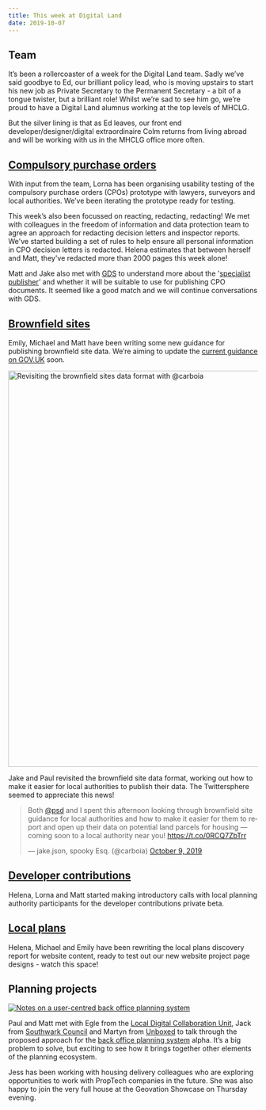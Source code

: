 ```yaml
---
title: This week at Digital Land
date: 2019-10-07
---
```


## Team
It’s been a rollercoaster of a week for the Digital Land team. Sadly we’ve said goodbye to Ed, our brilliant policy lead, who is moving upstairs to start his new job as Private Secretary to the Permanent Secretary - a bit of a tongue twister, but a brilliant role! Whilst we’re sad to see him go, we’re proud to have a Digital Land alumnus working at the top levels of MHCLG.

But the silver lining is that as Ed leaves, our front end developer/designer/digital extraordinaire Colm returns from living abroad and will be working with us in the MHCLG office more often.

## [Compulsory purchase orders](https://digital-land.github.io/project/compulsory-purchase-orders/)
With input from the team, Lorna has been organising usability testing of the compulsory purchase orders (CPOs) prototype with lawyers, surveyors and local authorities. We’ve been iterating the prototype ready for testing.

This week’s also been focussed on reacting, redacting, redacting! We met with colleagues in the freedom of information and data protection team to agree an approach for redacting decision letters and inspector reports. We've started building a set of rules to help ensure all personal information in CPO decision letters is redacted. Helena estimates that between herself and Matt, they've redacted more than 2000 pages this week alone!

Matt and Jake also met with [GDS](https://www.gov.uk/government/organisations/government-digital-service) to understand more about the '[specialist publisher](https://github.com/alphagov/specialist-publisher)’ and whether it will be suitable to use for publishing CPO documents. It seemed like a good match and we will continue conversations with GDS.

## [Brownfield sites](https://digital-land.github.io/project/brownfield-sites/)
Emily, Michael and Matt have been writing some new guidance for publishing brownfield site data. We’re aiming to update the [current guidance on GOV.UK](https://www.gov.uk/government/publications/brownfield-land-registers-data-standard) soon.

<a data-flickr-embed="true" href="https://www.flickr.com/photos/psd/48870624373/" title="Revisiting the brownfield sites data format with @carboia"><img src="https://live.staticflickr.com/65535/48870624373_afb2e59581_c.jpg" width="743" height="800" alt="Revisiting the brownfield sites data format with @carboia"></a>

Jake and Paul revisited the brownfield site data format, working out how to make it easier for local authorities to publish their data. The Twittersphere seemed to appreciate this news!

<blockquote class="twitter-tweet"><p lang="en" dir="ltr">Both <a href="https://twitter.com/psd?ref_src=twsrc%5Etfw">@psd</a> and I spent this afternoon looking through brownfield site guidance for local authorities and how to make it easier for them to report and open up their data on potential land parcels for housing — coming soon to a local authority near you! <a href="https://t.co/0RCQ7ZbTrr">https://t.co/0RCQ7ZbTrr</a></p>&mdash; jake.json, spooky Esq. (@carboia) <a href="https://twitter.com/carboia/status/1182019622138253317?ref_src=twsrc%5Etfw">October 9, 2019</a></blockquote> <script async src="https://platform.twitter.com/widgets.js" charset="utf-8"></script>

## [Developer contributions](https://digital-land.github.io/project/developer-contributions/)
Helena, Lorna and Matt started making introductory calls with local planning authority participants for the developer contributions private beta.

## [Local plans](https://digital-land.github.io/project/local-plans/)
Helena, Michael and Emily have been rewriting the local plans discovery report for website content, ready to test out our new website project page designs - watch this space!

## Planning projects
<a href="https://www.flickr.com/photos/psd/48880277381/in/dateposted/" title="Notes on a user-centred back office planning system"><img src="https://live.staticflickr.com/65535/48880277381_8cb2589e63_c.jpg" alt="Notes on a user-centred back office planning system"></a>

Paul and Matt met with Egle from the [Local Digital Collaboration Unit](https://localdigital.gov.uk/), Jack from [Southwark Council](https://www.southwark.gov.uk/) and Martyn from [Unboxed](https://unboxed.co/) to talk through the proposed approach for the [back office planning system](https://www.southwark.gov.uk/innovate/collabrative-project/planning-back-office) alpha. It’s a big problem to solve, but exciting to see how it brings together other elements of the planning ecosystem.

Jess has been working with housing delivery colleagues who are exploring opportunities to work with PropTech companies in the future. She was also happy to join the very full house at the Geovation Showcase on Thursday evening.
